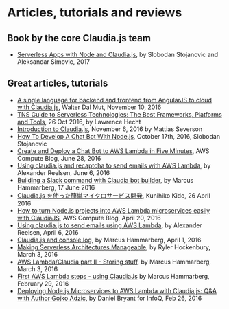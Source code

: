 # Articles, tutorials and reviews 

## Book by the core Claudia.js team

* [Serverless Apps with Node and Claudia.js](https://www.manning.com/books/serverless-apps-with-node-and-claudiajs), by Slobodan Stojanovic and Aleksandar Simovic, 2017

## Great articles, tutorials

* [A single language for backend and frontend from AngularJS to cloud with Claudia.js](http://www.slideshare.net/wdalmut/a-single-language-for-backend-and-frontend-from-angularjs-to-cloud-with-claudiajs), Walter Dal Mut, November 10, 2016
* [TNS Guide to Serverless Technologies: The Best Frameworks, Platforms and Tools](http://thenewstack.io/tns-guide-serverless-technologies-best-frameworks-platforms-tools/), 26 Oct 2016, by Lawrence Hecht
* [Introduction to Claudia.js](https://blog.jayway.com/2016/11/06/introduction-to-claudia-js/), November 6, 2016 by Mattias Severson
* [How To Develop A Chat Bot With Node.js](https://www.smashingmagazine.com/2016/10/how-to-develop-a-chat-bot-with-node-js/), October 17th, 2016, Slobodan Stojanovic
* [Create and Deploy a Chat Bot to AWS Lambda in Five Minutes](https://aws.amazon.com/blogs/compute/create-and-deploy-a-chat-bot-to-aws-lambda-in-five-minutes/), AWS Compute Blog, June 28, 2016
* [Using claudia.js and recaptcha to send emails with AWS Lambda](https://spinscale.de/posts/2016-06-16-using-claudia-js-and-recaptcha-to-send-emails-with-aws-lambda.html), by Alexander Reelsen, June 6, 2016
* [Building a Slack command with Claudia bot builder](http://www.marcusoft.net/2016/06/claudia-bot-builder.html),  by Marcus Hammarberg, 17 June 2016
* [Claudia.js を使った簡単マイクロサービス開発](http://dev.classmethod.jp/etc/microservices-with-claudiajs/), Kunihiko Kido, 26 April 2016
* [How to turn Node.js projects into AWS Lambda microservices easily with ClaudiaJS](https://aws.amazon.com/blogs/compute/how-to-turn-node-js-projects-into-aws-lambda-microservices-easily-with-claudiajs/), AWS Compute Blog, April 20, 2016
* [Using claudia.js to send emails using AWS Lambda](https://spinscale.de/posts/2016-04-06-using-claudia-js-to-send-emails-using-aws-lambda.html), by Alexander Reelsen, April 6, 2016
* [Claudia.js and console.log](http://www.marcusoft.net/2016/04/claudiajs-and-consolelog.html), by Marcus Hammarberg, April 1, 2016
* [Making Serverless Architectures Manageable](http://www.rylerhockenbury.com/blog/making-serverless-architectures-manageable), by Ryler Hockenbury, March 3, 2016
* [AWS Lambda/Claudia part II - Storing stuff](http://www.marcusoft.net/2016/03/aws-lambda-part-ii-storing-stuff.html), by Marcus Hammarberg, March 3, 2016
* [First AWS Lambda steps - using ClaudiaJs](http://www.marcusoft.net/2016/02/first-aws-lamda-steps.html) by Marcus Hammarberg, February 29, 2016
* [Deploying Node.js Microservices to AWS Lambda with Claudia.js: Q&A with Author Gojko Adzic](http://www.infoq.com/news/2016/02/microservices-lambda-claudiajs), by Daniel Bryant for InfoQ, Feb 26, 2016
